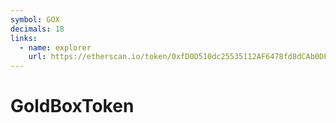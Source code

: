 ```yaml
---
symbol: GOX
decimals: 18
links:
  - name: explorer
    url: https://etherscan.io/token/0xfD0D510dc25535112AF6478fd8dCAb0DF9FA4B5E
---
```


# GoldBoxToken
